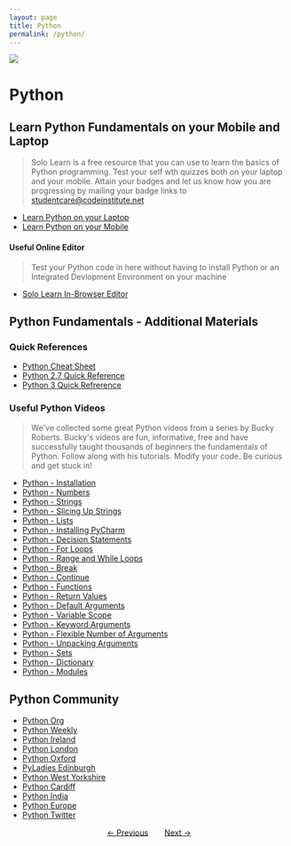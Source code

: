 ```yaml
---
layout: page
title: Python
permalink: /python/
---
```


<img src="{{site.data.global.url}}assets/python-logo.png">

# Python


## Learn Python Fundamentals on your Mobile and Laptop
> Solo Learn is a free resource that you can use to learn the basics of Python programming. 
 Test your self wth quizzes both on your laptop and your mobile. 
 Attain your badges and let us know how you are progressing by mailing your badge links to studentcare@codeinstitute.net
 
 - [Learn Python on your Laptop](http://www.sololearn.com/Course/Python/)
 - [Learn Python on your Mobile](https://play.google.com/store/apps/details?id=com.sololearn.python&hl=en)
 
 
#### Useful Online Editor  

> Test your Python code in here without having to install Python or an Integrated Devlopment Environment on your machine

- [Solo Learn In-Browser Editor](http://code.sololearn.com/#html)

 
## Python Fundamentals - Additional Materials

### Quick References

- [Python Cheat Sheet ](http://www.cogsci.rpi.edu/~destem/igd/python_cheat_sheet.pdf)
- [Python 2.7 Quick Reference ](http://www.astro.up.pt/~sousasag/Python_For_Astronomers/Python_qr.pdf)
- [Python 3 Quick Refrerence ](https://perso.limsi.fr/pointal/_media/python:cours:mementopython3-english.pdf)




### Useful Python Videos

> We've collected some great Python videos from a series by Bucky Roberts. Bucky's videos are fun, informative, 
free and have successfully taught thousands of beginners the fundamentals of Python. 
Follow along with his tutorials. Modify your code. Be curious and get stuck in!



- [Python - Installation ](https://www.youtube.com/watch?v=HBxCHonP6Ro&feature=youtu.be)
- [Python - Numbers ](https://www.youtube.com/watch?v=l3fEBrKr68w)
- [Python - Strings ](https://www.youtube.com/watch?v=DKNKETUjqDM)
- [Python - Slicing Up Strings ](https://www.youtube.com/watch?v=pVvf3Q-aCsM)
- [Python - Lists](https://www.youtube.com/watch?v=UUbHQL2hrkk)
- [Python - Installing PyCharm](https://www.youtube.com/watch?v=CkAi_hz9CcI)
- [Python - Decision Statements](https://www.youtube.com/watch?v=IBVKHRSPGZQ)
- [Python - For Loops](https://www.youtube.com/watch?v=xylV34VqDFQ)
- [Python - Range and While Loops](https://www.youtube.com/watch?v=yYb5vVa7fbY)
- [Python - Break](https://www.youtube.com/watch?v=6NyuWPxcUWM)
- [Python - Continue](https://www.youtube.com/watch?v=68EhtQbgXRc)
- [Python - Functions](https://www.youtube.com/watch?v=5FodMMdYgmI)
- [Python - Return Values](https://www.youtube.com/watch?v=sVI4g1CA3lM)
- [Python - Default Arguments](https://www.youtube.com/watch?v=Jn8FmWa7w24)
- [Python - Variable Scope](https://www.youtube.com/watch?v=hZGPTyjOACI)
- [Python - Keyword Arguments](https://www.youtube.com/watch?v=KO22ZM0jeic)
- [Python - Flexible Number of Arguments](https://www.youtube.com/watch?v=Z4E9zuWM47Q)
- [Python - Unpacking Arguments](https://www.youtube.com/watch?v=fa3-F4Cul_0)
- [Python - Sets](https://www.youtube.com/watch?v=23eY8n08pMc)
- [Python - Dictionary](https://www.youtube.com/watch?v=BSNFRKG1MfE)
- [Python - Modules](https://www.youtube.com/watch?v=WN4A6iJOUns)



## Python Community
- [Python Org](https://www.python.org/community/)
- [Python Weekly](http://www.pythonweekly.com/)
- [Python Ireland](https://python.ie/)
- [Python London](http://www.meetup.com/The-London-Python-Group-TLPG/)
- [Python Oxford](http://www.meetup.com/oxfordpython/)
- [PyLadies Edinburgh](http://www.meetup.com/PyLadiesEdinburgh/)
- [Python West Yorkshire](http://wypy.org.uk/)
- [Python Cardiff](http://www.meetup.com/PyDiff/)
- [Python India](https://pssi.org.in/)
- [Python Europe](http://www.europython-society.org/)
- [Python Twitter](https://twitter.com/ThePSF)


<div class="pagination" style="text-align: center;">
  <a href="{{site.data.global.url}}javascript" style="padding: 2.5%;">&larr; Previous</a>
  <a href="{{site.data.global.url}}git" style="padding: 2.5%;">Next &rarr;</a>
</div>









